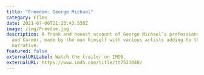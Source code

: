 ```yaml
---
title: "Freedom: George Michael"
category: Films
date: 2021-07-06T21:23:43.530Z
image: /img/Freedom.jpg
description: A frank and honest account of George Michael’s professional life
  and Career, made by the man himself with various artists adding to the
  narrative.
featured: false
externalURLLabel: Watch the trailer on IMDB
externalURL: https://www.imdb.com/title/tt7521040/
---
```

